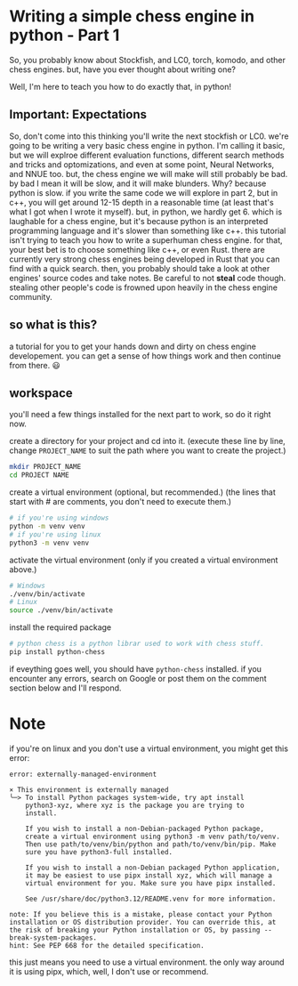 # Writing a simple chess engine in python - Part 1

So, you probably know about Stockfish, and LC0, torch, komodo, and other chess engines. but, have you ever thought about writing one?

Well, I'm here to teach you how to do exactly that, in python!

## Important: Expectations

So, don't come into this thinking you'll write the next stockfish or LC0. we're going to be writing a very basic chess engine in python. I'm calling it basic, but we will explroe different evaluation functions, different search methods and tricks and optomizations, and even at some point, Neural Networks, and NNUE too. but, the chess engine we will make will still probably be bad. by bad I mean it will be slow, and it will make blunders. Why? because python is slow. if you write the same code we will explore in part 2, but in c++, you will get around 12-15 depth in a reasonable time (at least that's what I got when I wrote it myself). but, in python, we hardly get 6. which is laughable for a chess engine, but it's because python is an interpreted programming language and it's slower than something like c++. this tutorial isn't trying to teach you how to write a superhuman chess engine. for that, your best bet is to choose something like c++, or even Rust. there are currently very strong chess engines being developed in Rust that you can find with a quick search. then, you probably should take a look at other engines' source codes and take notes. Be careful to not **steal** code though. stealing other people's code is frowned upon heavily in the chess engine community.

## so what is this?
a tutorial for you to get your hands down and dirty on chess engine developement. you can get a sense of how things work and then continue from there. :smiley:

## workspace

you'll need a few things installed for the next part to work, so do it right now.

create a directory for your project and cd into it. (execute these line by line, change `PROJECT_NAME` to suit the path where you want to create the project.)

```bash
mkdir PROJECT_NAME
cd PROJECT NAME
```

create a virtual environment (optional, but recommended.)
(the lines that start with # are comments, you don't need to execute them.)

```bash
# if you're using windows
python -m venv venv
# if you're using linux
python3 -m venv venv
```

activate the virtual environment (only if you created a virtual environment above.)

```bash
# Windows
./venv/bin/activate
# Linux
source ./venv/bin/activate
```

install the required package

```bash
# python chess is a python librar used to work with chess stuff.
pip install python-chess
```

if eveything goes well, you should have `python-chess` installed. if you encounter any errors, search on Google or post them on the comment section below and I'll respond.

# Note

if you're on linux and you don't use a virtual environment, you might get this error:

```plaintext
error: externally-managed-environment

× This environment is externally managed
╰─> To install Python packages system-wide, try apt install
    python3-xyz, where xyz is the package you are trying to
    install.

    If you wish to install a non-Debian-packaged Python package,
    create a virtual environment using python3 -m venv path/to/venv.
    Then use path/to/venv/bin/python and path/to/venv/bin/pip. Make
    sure you have python3-full installed.

    If you wish to install a non-Debian packaged Python application,
    it may be easiest to use pipx install xyz, which will manage a
    virtual environment for you. Make sure you have pipx installed.

    See /usr/share/doc/python3.12/README.venv for more information.

note: If you believe this is a mistake, please contact your Python installation or OS distribution provider. You can override this, at the risk of breaking your Python installation or OS, by passing --break-system-packages.
hint: See PEP 668 for the detailed specification.
```

this just means you need to use a virtual environment. the only way around it is using pipx, which, well, I don't use or recommend.
